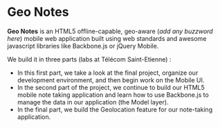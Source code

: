 Geo Notes
=========

**Geo Notes** is an HTML5 offline-capable, geo-aware (*add any buzzword here*) mobile web application built using web standards and awesome javascript libraries like Backbone.js or jQuery Mobile.

We build it in three parts (labs at Télécom Saint-Etienne) :

+ In this first part, we take a look at the final project, organize our development environment, and then begin work on the Mobile UI.
+ In the second part of the project, we continue to build our HTML5 mobile note taking application and learn how to use Backbone.js to manage the data in our application (the Model layer).
+ In the final part, we build the Geolocation feature for our note-taking application.